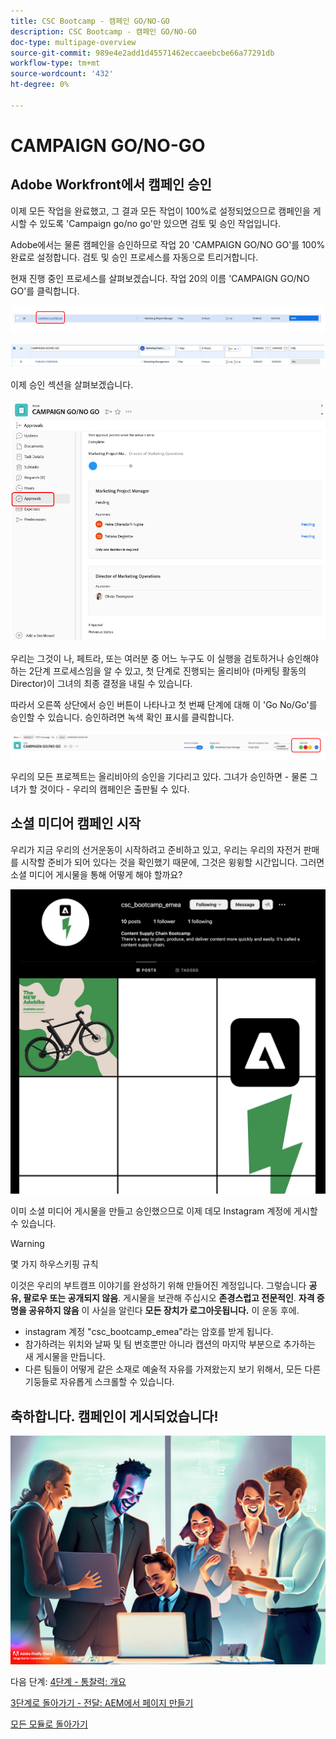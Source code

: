 ```yaml
---
title: CSC Bootcamp - 캠페인 GO/NO-GO
description: CSC Bootcamp - 캠페인 GO/NO-GO
doc-type: multipage-overview
source-git-commit: 989e4e2add1d45571462eccaeebcbe66a77291db
workflow-type: tm+mt
source-wordcount: '432'
ht-degree: 0%

---
```


# CAMPAIGN GO/NO-GO

## Adobe Workfront에서 캠페인 승인

이제 모든 작업을 완료했고, 그 결과 모든 작업이 100%로 설정되었으므로 캠페인을 게시할 수 있도록 &#39;Campaign go/no go&#39;만 있으면 검토 및 승인 작업입니다.

Adobe에서는 물론 캠페인을 승인하므로 작업 20 &#39;CAMPAIGN GO/NO GO&#39;를 100% 완료로 설정합니다. 검토 및 승인 프로세스를 자동으로 트리거합니다.

현재 진행 중인 프로세스를 살펴보겠습니다. 작업 20의 이름 &#39;CAMPAIGN GO/NO GO&#39;를 클릭합니다.

![작업을 클릭합니다.](./images/gonogo-button.png)

![세부 사항 업데이트](./images/gonogo-details.png)

이제 승인 섹션을 살펴보겠습니다.

![승인을 클릭합니다](./images/gonogo-approvals.png)

우리는 그것이 나, 페트라, 또는 여러분 중 어느 누구도 이 실행을 검토하거나 승인해야 하는 2단계 프로세스임을 알 수 있고, 첫 단계로 진행되는 올리비아 (마케팅 활동의 Director)이 그녀의 최종 결정을 내릴 수 있습니다.

따라서 오른쪽 상단에서 승인 버튼이 나타나고 첫 번째 단계에 대해 이 &#39;Go No/Go&#39;를 승인할 수 있습니다. 승인하려면 녹색 확인 표시를 클릭합니다.

![캠페인 승인](./images/gongo-given-approvals.png)

우리의 모든 프로젝트는 올리비아의 승인을 기다리고 있다. 그녀가 승인하면 - 물론 그녀가 할 것이다 - 우리의 캠페인은 출판될 수 있다.

## 소셜 미디어 캠페인 시작

우리가 지금 우리의 선거운동이 시작하려고 준비하고 있고, 우리는 우리의 자전거 판매를 시작할 준비가 되어 있다는 것을 확인했기 때문에, 그것은 윙윙할 시간입니다. 그러면 소셜 미디어 게시물을 통해 어떻게 해야 할까요?

![데모 Instagram 페이지](./images/instagram-overview.png)

이미 소셜 미디어 게시물을 만들고 승인했으므로 이제 데모 Instagram 계정에 게시할 수 있습니다.

>[!WARNING]
> 몇 가지 하우스키핑 규칙
> 
> 이것은 우리의 부트캠프 이야기를 완성하기 위해 만들어진 계정입니다. 그렇습니다 **공유, 팔로우 또는 공개되지 않음**. 게시물을 보관해 주십시오 **존경스럽고 전문적인**. **자격 증명을 공유하지 않음** 이 사실을 알린다 **모든 장치가 로그아웃됩니다.** 이 운동 후에.

- instagram 계정 &quot;csc_bootcamp_emea&quot;라는 암호를 받게 됩니다.
- 참가하려는 위치와 날짜 및 팀 번호뿐만 아니라 캡션의 마지막 부분으로 추가하는 새 게시물을 만듭니다.
- 다른 팀들이 어떻게 같은 소재로 예술적 자유를 가져왔는지 보기 위해서, 모든 다른 기둥들로 자유롭게 스크롤할 수 있습니다.

## 축하합니다. 캠페인이 게시되었습니다!

![캠페인 시작](./images/launch.jpg)

다음 단계: [4단계 - 통찰력: 개요](../insights/overview.md)

[3단계로 돌아가기 - 전달: AEM에서 페이지 만들기](./app.md)

[모든 모듈로 돌아가기](../../overview.md)
